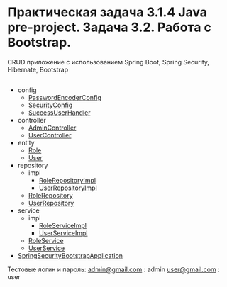 # Практическая задача 3.1.4 Java pre-project. Задача 3.2. Работа с Bootstrap.
CRUD приложение с использованием Spring Boot, Spring Security, Hibernate, Bootstrap
##
- config
    - [PasswordEncoderConfig](src/main/java/com/example/springsecuritybootstrap/config/PasswordEncoderConfig.java)
    - [SecurityConfig](src/main/java/com/example/springsecuritybootstrap/config/SecurityConfig.java)
    - [SuccessUserHandler](src/main/java/com/example/springsecuritybootstrap/config/SuccessUserHandler.java)
- controller
  - [AdminController](src/main/java/com/example/springsecuritybootstrap/contoller/AdminController.java)
  - [UserController](src/main/java/com/example/springsecuritybootstrap/contoller/UserController.java)
- entity
  - [Role](src/main/java/com/example/springsecuritybootstrap/entity/Role.java)
  - [User](src/main/java/com/example/springsecuritybootstrap/entity/User.java)
- repository
  - impl
    - [RoleRepositoryImpl](src/main/java/com/example/springsecuritybootstrap/repository/impl/RoleRepositoryImpl.java)
    - [UserRepositoryImpl](src/main/java/com/example/springsecuritybootstrap/repository/impl/UserRepositoryImpl.java)
  - [RoleRepository](src/main/java/com/example/springsecuritybootstrap/repository/RoleRepository.java)
  - [UserRepository](src/main/java/com/example/springsecuritybootstrap/repository/UserRepository.java)
- service
  - impl
    - [RoleServiceImpl](src/main/java/com/example/springsecuritybootstrap/service/impl/RoleServiceImpl.java)
    - [UserServiceImpl](src/main/java/com/example/springsecuritybootstrap/service/impl/UserServiceImpl.java)
  - [RoleService](src/main/java/com/example/springsecuritybootstrap/service/RoleService.java)
  - [UserService](src/main/java/com/example/springsecuritybootstrap/service/UserService.java)
- [SpringSecurityBootstrapApplication](src/main/java/com/example/springsecuritybootstrap/SpringSecurityBootstrapApplication.java)


Тестовые логин и пароль:
admin@gmail.com : admin
user@gmail.com : user
    